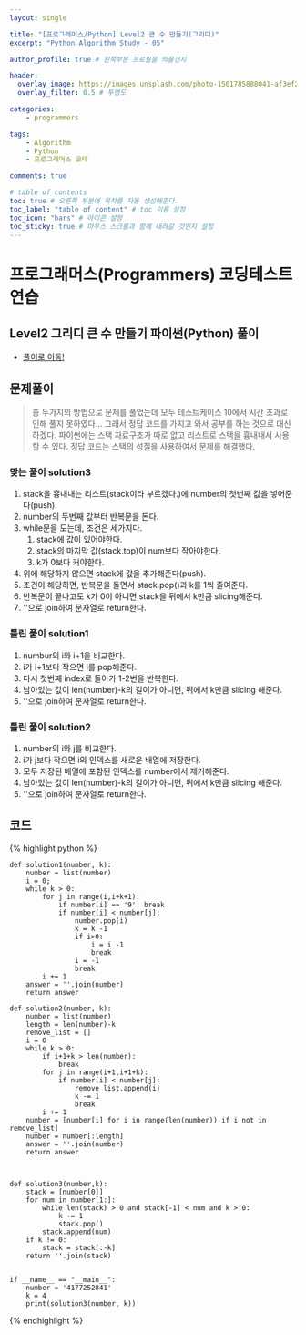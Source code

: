 ```yaml
---
layout: single

title: "[프로그래머스/Python] Level2 큰 수 만들기(그리디)"
excerpt: "Python Algorithm Study - 05"

author_profile: true # 왼쪽부분 프로필을 띄울건지

header:
  overlay_image: https://images.unsplash.com/photo-1501785888041-af3ef285b470?ixlib=rb-1.2.1&ixid=eyJhcHBfaWQiOjEyMDd9&auto=format&fit=crop&w=1350&q=80
  overlay_filter: 0.5 # 투명도

categories:
    - programmers

tags: 
    - Algorithm
    - Python
    - 프로그래머스 코테

comments: true

# table of contents
toc: true # 오른쪽 부분에 목차를 자동 생성해준다.
toc_label: "table of content" # toc 이름 설정
toc_icon: "bars" # 아이콘 설정
toc_sticky: true # 마우스 스크롤과 함께 내려갈 것인지 설정
---
```


# 프로그래머스(Programmers) 코딩테스트 연습

## Level2 그리디 큰 수 만들기 파이썬(Python) 풀이

- [풀이로 이동!](https://programmers.co.kr/learn/courses/30/lessons/42748)

## 문제풀이
> 총 두가지의 방법으로 문제를 풀었는데 모두 테스트케이스 10에서 시간 초과로 인해 풀지 못하였다... 
> 그래서 정답 코드를 가지고 와서 공부를 하는 것으로 대신하겠다. 
> 파이썬에는 스택 자료구조가 따로 없고 리스트로 스택을 흉내내서 사용할 수 있다.
> 정답 코드는 스택의 성질을 사용하여서 문제를 해결했다.

### 맞는 풀이 solution3

1. stack을 흉내내는 리스트(stack이라 부르겠다.)에 number의 첫번째 값을 넣어준다(push).
2. number의 두번째 값부터 반복문을 돈다.
3. while문을 도는데, 조건은 세가지다.
    1. stack에 값이 있어야한다.
    2. stack의 마지막 값(stack.top)이 num보다 작아야한다.
    3. k가 0보다 커야한다.
4. 위에 해당하지 않으면 stack에 값을 추가해준다(push).
5. 조건이 해당하면, 반복문을 돌면서 stack.pop()과 k를 1씩 줄여준다.
6. 반복문이 끝나고도 k가 0이 아니면 stack을 뒤에서 k만큼 slicing해준다.
7. ''으로 join하여 문자열로 return한다.

### 틀린 풀이 solution1

1. numbur의 i와 i+1을 비교한다.
2. i가 i+1보다 작으면 i를 pop해준다.
3. 다시 첫번째 index로 돌아가 1-2번을 반복한다.
4. 남아있는 값이 len(number)-k의 길이가 아니면, 뒤에서 k만큼 slicing 해준다.
7. ''으로 join하여 문자열로 return한다.

### 틀린 풀이 solution2

1. number의 i와 j를 비교한다.
2. i가 j보다 작으면 i의 인덱스를 새로운 배열에 저장한다.
3. 모두 저장된 배열에 포함된 인덱스를 number에서 제거해준다.
4. 남아있는 값이 len(number)-k의 길이가 아니면, 뒤에서 k만큼 slicing 해준다.
7. ''으로 join하여 문자열로 return한다.


## 코드

{% highlight python %}

    def solution1(number, k):
        number = list(number)
        i = 0;
        while k > 0:
            for j in range(i,i+k+1):
                if number[i] == '9': break
                if number[i] < number[j]:
                    number.pop(i)
                    k = k -1
                    if i>0:
                        i = i -1
                        break
                    i = -1
                    break
            i += 1
        answer = ''.join(number)
        return answer
    
    def solution2(number, k):
        number = list(number)
        length = len(number)-k
        remove_list = []
        i = 0
        while k > 0:
            if i+1+k > len(number):
                break
            for j in range(i+1,i+1+k):
                if number[i] < number[j]:
                    remove_list.append(i)
                    k -= 1
                    break
            i += 1
        number = [number[i] for i in range(len(number)) if i not in remove_list]
        number = number[:length]
        answer = ''.join(number)
        return answer
    
    
    
    def solution3(number,k):
        stack = [number[0]]
        for num in number[1:]:
            while len(stack) > 0 and stack[-1] < num and k > 0:
                k -= 1
                stack.pop()
            stack.append(num)
        if k != 0:
            stack = stack[:-k]
        return ''.join(stack)
    
    
    if __name__ == "__main__":
        number = '4177252841'
        k = 4
        print(solution3(number, k))

{% endhighlight %}